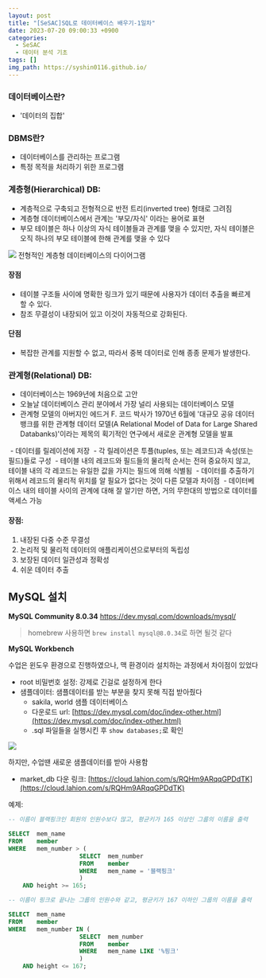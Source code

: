 ```yaml
---
layout: post
title: "[SeSAC]SQL로 데이터베이스 배우기-1일차"
date: 2023-07-20 09:00:33 +0900
categories:
  - SeSAC
  - 데이터 분석 기초
tags: []
img_path: https://syshin0116.github.io/
---
```



### 데이터베이스란?
- '데이터의 집합'

### DBMS란? 
- 데이터베이스를 관리하는 프로그램
- 특정 목적을 처리하기 위한 프로그램

### 계층형(Hierarchical) DB:
- 계층적으로 구축되고 전형적으로 반전 트리(inverted tree) 형태로 그려짐
- 계층형 데이터베이스에서 관계는 '부모/자식' 이라는 용어로 표현
- 부모 테이블은 하나 이상의 자식 테이블들과 관계를 맺을 수 있지만, 자식 테이블은 오직 하나의 부모 테이블에 한해 관계를 맺을 수 있다

![](https://velog.velcdn.com/images/syshin0116/post/68218f1f-8acf-4db7-87bb-99ee35cc923e/image.png)
전형적인 계층형 데이터베이스의 다이어그램

#### 장점  
- 테이블 구조들 사이에 명확한 링크가 있기 때문에 사용자가 데이터 추출을 빠르게 할 수 있다.  
- 참조 무결성이 내장되어 있고 이것이 자동적으로 강화된다.
#### 단점  
- 복잡한 관계를 지원할 수 없고, 따라서 중복 데이터로 인해 종종 문제가 발생한다.

### 관계형(Relational) DB:
- 데이터베이스는 1969년에 처음으로 고안
- 오늘날 데이터베이스 관리 분야에서 가장 널리 사용되는 데이터베이스 모델
- 관계형 모델의 아버지인 에드거 F. 코드 박사가 1970년 6월에 '대규모 공유 데이터 뱅크를 위한 관계형 데이터 모델(A Relational Model of Data for Large Shared Databanks)'이라는 제목의 획기적인 연구에서 새로운 관계형 모델을 발표 

 - 데이터를 릴레이션에 저장
 - 각 릴레이션은 투플(tuples, 또는 레코드)과 속성(또는 필드)들로 구성
 - 테이블 내의 레코드와 필드들의 물리적 순서는 전혀 중요하지 않고, 테이블 내의 각 레코드는 유일한 값을 가지는 필드에 의해 식별됨
 - 데이터를 추출하기 위해서 레코드의 물리적 위치를 알 필요가 없다는 것이 다른 모델과 차이점 
 - 데이터베이스 내의 테이블 사이의 관계에 대해 잘 알기만 하면, 거의 무한대의 방법으로 데이터를 액세스 가능

#### 장점:
1. 내장된 다중 수준 무결성
2. 논리적 및 물리적 데이터의 애플리케이션으로부터의 독립성
3. 보장된 데이터 일관성과 정확성
4. 쉬운 데이터 추출



## MySQL 설치

**MySQL Community 8.0.34**
https://dev.mysql.com/downloads/mysql/

> homebrew 사용하면 `brew install mysql@8.0.34`로 하면 될것 같다

**MySQL Workbench**


수업은 윈도우 환경으로 진행하였으나, 맥 환경이라 설치하는 과정에서 차이점이 있었다
- root 비밀번호 설정: 강제로 긴걸로 설정하게 한다
- 샘플데이터: 샘플데이터를 받는 부분을 찾지 못해 직접 받아줬다
	- sakila, world 샘플 데이터베이스
	- 다운로드 url: [https://dev.mysql.com/doc/index-other.html](https://dev.mysql.com/doc/index-other.html)
	- .sql 파일들을 실행시킨 후 `show databases;`로 확인

![](https://velog.velcdn.com/images/syshin0116/post/a87e3abe-8233-4d5c-8a1d-458eeda54528/image.png)



하지만, 수업땐 새로운 샘플데이터를 받아 사용함
- market_db 다운 링크: [https://cloud.lahion.com/s/RQHm9ARqqGPDdTK](https://cloud.lahion.com/s/RQHm9ARqqGPDdTK)

예제:
```sql
-- 이름이 블랙핑크인 회원의 인원수보다 많고, 평균키가 165 이상인 그룹의 이름을 출력

SELECT 	mem_name 
FROM 	member 
WHERE 	mem_number > (
					SELECT 	mem_number 
				    FROM 	member 
				    WHERE 	mem_name = '블랙핑크'
				    ) 
    AND height >= 165;
```

```sql
-- 이름이 핑크로 끝나는 그룹의 인원수와 같고, 평균키가 167 이하인 그룹의 이름을 출력

SELECT 	mem_name
FROM 	member
WHERE 	mem_number IN (
					SELECT 	mem_number
					FROM 	member
					WHERE 	mem_name LIKE '%핑크'
					)
    AND height <= 167;
```

